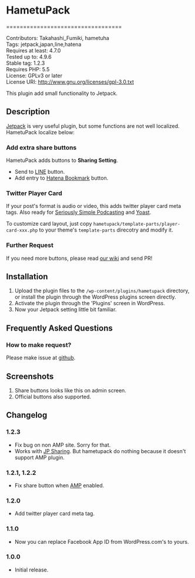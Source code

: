 # HametuPack
==================================

Contributors: Takahashi_Fumiki, hametuha  
Tags: jetpack,japan,line,hatena  
Requires at least: 4.7.0  
Tested up to: 4.9.6  
Stable tag: 1.2.3  
Requires PHP: 5.5  
License: GPLv3 or later  
License URI: http://www.gnu.org/licenses/gpl-3.0.txt

This plugin add small functionality to Jetpack.

## Description

[Jetpack](https://jetpack.me) is very useful plugin,
but some functions are not well localized.
HametuPack localize below:

### Add extra share buttons

HametuPack adds buttons to __Sharing Setting__.

* Send to [LINE](https://line.me) button.
* Add entry to [Hatena Bookmark](https://b.hatena.ne.jp) button.

### Twitter Player Card

If your post's format is audio or video, this adds twitter player card meta tags.
Also ready for [Seriously Simple Podcasting](https://www.seriouslysimplepodcasting.com) and [Yoast](https://wordpress.org/plugins/wordpress-seo/).

To customize card layout, just copy `hametupack/template-parts/player-card-xxx.php` to your theme's `template-parts` direcotry and modify it.

### Further Request

If you need more buttons, please read [our wiki](https://github.com/hametuha/hametupack/wiki) and send PR!

## Installation

1. Upload the plugin files to the `/wp-content/plugins/hametupack` directory, or install the plugin through the WordPress plugins screen directly.
1. Activate the plugin through the 'Plugins' screen in WordPress.
1. Now your Jetpack setting little bit familiar.

## Frequently Asked Questions

### How to make request?

Please make issue at [github](https://github.com/hametuha/hametupack/issues).

## Screenshots

1. Share buttons looks like this on admin screen.
2. Official buttons also supported.

## Changelog

### 1.2.3

* Fix bug on non AMP site. Sorry for that.
* Works with [JP Sharing](https://wordpress.org/plugins/jetpack-sharing/#developers). But hametupack do nothing because it doesn't support AMP plugin.

### 1.2.1, 1.2.2

* Fix share button when [AMP](https://ja.wordpress.org/plugins/amp/) enabled.

### 1.2.0

* Add twitter player card meta tag.

### 1.1.0

* Now you can replace Facebook App ID from WordPress.com's to yours.

### 1.0.0

* Initial release. 
